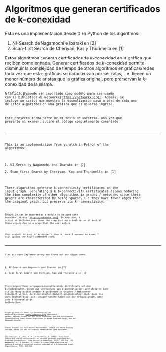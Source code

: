 # Algoritmos que generan certificados de k-conexidad

Esta es una implementación desde 0 en Python de los algoritmos:
1) NI-Search de Nagamochi e Ibaraki en [2]
2) Scan-first Search de Cheriyan, Kao y Thurimella en [1]

Estos algoritmos generan certificados de $k$-conexidad en la gráfica que reciben como entrada. Generar certificados de $k$-conexidad permite disminuir la complejidad de tiempo de otros algoritmos en gráficas/redes toda vez que estas gráficas se caracterizan por ser ralas, i. e. tienen un menor número de aristas que la gráfica original, pero prerservan la $k$-conexidad de la misma. 

<code>Grafica.py<code>puede ser importado como modulo para ser usado con la biblioteca de Networkx[https://networkx.org]. Además, se incluye un script que muestra la visualización paso a paso de cada uno de estos algoritmos en una gráfica que el usuario ingrese. 

Este proyecto forma parte de mi tesis de maestría, una vez que presente mi examen, subiré el código completamente comentado.

---

This is an implementation from scratch in Python of the algorithms:
1) NI-Serch by Nagamochi and Ibaraki in [2]
2) Scan-first Search by Cheriyan, Kao and Thurimella in [1]

These algorithms generate $k$-connectivity certificates on the input graph. Generating $ k $-connectivity certificates allows reducing the time complexity of other algorithms in graphs / networks since these graphs are characterized by being sparse, i.e they have fewer edges than the original graph, but preserve its $k$ -connectivity.

<code>Graph.py<code> can be imported as a module to be used with Networkx library [https://networkx.org]. In addition, a script is included that shows the step-by-step visualization of each of these algorithms in a graph that the user enters.

This project is part of my master's thesis, once I present my exam, I will upload the fully commented code.

---
Dies ist eine Implementierung von Grund auf der Algorithmen:
1) NI-Search von Nagamochi und Ibaraki in [2]
2) Scan-first Search von Cheriyan, Kao und Thurimella in [1]

Diese Algorithmen erzeugen $k$-konnektivitäts Zertifikate auf dem Eingabegraphen. Durch die Generierung von $k$-konnektivitäts Zertifikaten kann die Zeitkomplexität anderer Algorithmen in Graphen / Netzwerken reduziert werden, da diese Graphen dadurch gekennzeichnet sind, dass sie dünn besetzt sind, d.h. weniger Kanten haben als der Originalgraph, aber ihre $k$-Konnektivität beibehalten.

<code>Graph.py<code> kann als Modul zur Verwendung mit der Networkx-Bibliothek [https://networkx.org] importiert werden. Darüber hinaus ist ein Skript enthalten, das die schrittweise Visualisierung jedes dieser Algorithmen in einem Diagramm zeigt, das der Benutzer eingibt.
  
Dieses Projekt ist Teil meiner Masterarbeit, sobald ich meine Prüfung vorlege, werde ich den vollständig kommentierten Code hochladen.


[1] Cheriyan, J., Kao, M. Y., & Thurimella, R. (1993). Scan-first search and sparse certificates: an improved parallel algorithm for k-vertex connectivity. SIAM Journal on Computing, 22(1), 157-174.
[2] Nagamochi, H., & Ibaraki, T. (1992). A linear-time algorithm for finding a sparse k-connected spanning subgraph of a k-connected graph. Algorithmica, 7(1), 583-596.
